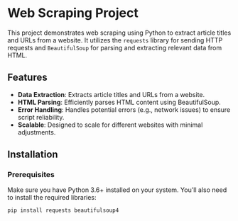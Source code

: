# Web Scraping Project

This project demonstrates web scraping using Python to extract article titles and URLs from a website. It utilizes the `requests` library for sending HTTP requests and `BeautifulSoup` for parsing and extracting relevant data from HTML.

## Features

- **Data Extraction**: Extracts article titles and URLs from a website.
- **HTML Parsing**: Efficiently parses HTML content using BeautifulSoup.
- **Error Handling**: Handles potential errors (e.g., network issues) to ensure script reliability.
- **Scalable**: Designed to scale for different websites with minimal adjustments.

## Installation

### Prerequisites

Make sure you have Python 3.6+ installed on your system. You'll also need to install the required libraries:

```bash
pip install requests beautifulsoup4

